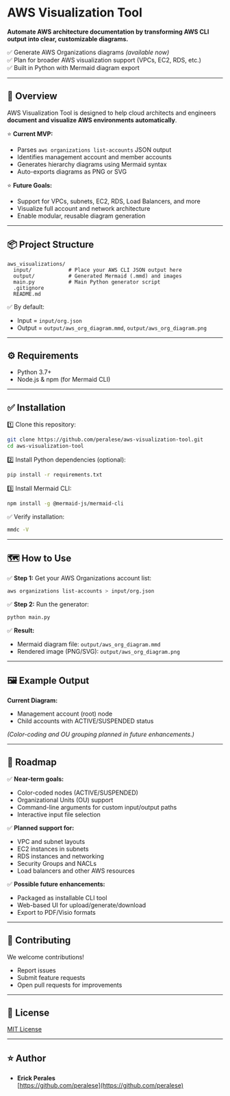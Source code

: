 # AWS Visualization Tool

**Automate AWS architecture documentation by transforming AWS CLI output into clear, customizable diagrams.**  

✅ Generate AWS Organizations diagrams *(available now)*  
✅ Plan for broader AWS visualization support (VPCs, EC2, RDS, etc.)  
✅ Built in Python with Mermaid diagram export  

---

## 🚀 Overview

AWS Visualization Tool is designed to help cloud architects and engineers **document and visualize AWS environments automatically**.  

⭐ **Current MVP:**  
- Parses `aws organizations list-accounts` JSON output  
- Identifies management account and member accounts  
- Generates hierarchy diagrams using Mermaid syntax  
- Auto-exports diagrams as PNG or SVG  

⭐ **Future Goals:**  
- Support for VPCs, subnets, EC2, RDS, Load Balancers, and more  
- Visualize full account and network architecture  
- Enable modular, reusable diagram generation  

---

## 📦 Project Structure

```
aws_visualizations/
  input/            # Place your AWS CLI JSON output here
  output/           # Generated Mermaid (.mmd) and images
  main.py           # Main Python generator script
  .gitignore
  README.md
```

✅ By default:
- Input = `input/org.json`
- Output = `output/aws_org_diagram.mmd`, `output/aws_org_diagram.png`

---

## ⚙️ Requirements

- Python 3.7+
- Node.js & npm (for Mermaid CLI)

---

## ✅ Installation

1️⃣ Clone this repository:

```bash
git clone https://github.com/peralese/aws-visualization-tool.git
cd aws-visualization-tool
```

2️⃣ Install Python dependencies (optional):

```bash
pip install -r requirements.txt
```

3️⃣ Install Mermaid CLI:

```bash
npm install -g @mermaid-js/mermaid-cli
```

✅ Verify installation:

```bash
mmdc -V
```

---

## 🗺️ How to Use

✅ **Step 1:** Get your AWS Organizations account list:

```bash
aws organizations list-accounts > input/org.json
```

✅ **Step 2:** Run the generator:

```bash
python main.py
```

✅ **Result:**
- Mermaid diagram file: `output/aws_org_diagram.mmd`
- Rendered image (PNG/SVG): `output/aws_org_diagram.png`

---

## 🖼️ Example Output

**Current Diagram:**  
- Management account (root) node  
- Child accounts with ACTIVE/SUSPENDED status  

*(Color-coding and OU grouping planned in future enhancements.)*

---

## 🌟 Roadmap

✅ **Near-term goals:**
- Color-coded nodes (ACTIVE/SUSPENDED)
- Organizational Units (OU) support
- Command-line arguments for custom input/output paths
- Interactive input file selection

✅ **Planned support for:**
- VPC and subnet layouts
- EC2 instances in subnets
- RDS instances and networking
- Security Groups and NACLs
- Load balancers and other AWS resources

✅ **Possible future enhancements:**
- Packaged as installable CLI tool
- Web-based UI for upload/generate/download
- Export to PDF/Visio formats

---

## 🤝 Contributing

We welcome contributions!  
- Report issues  
- Submit feature requests  
- Open pull requests for improvements  

---

## 📜 License

[MIT License](LICENSE)

---

## ⭐ Author

- **Erick Perales**  
  [https://github.com/peralese](https://github.com/peralese)
